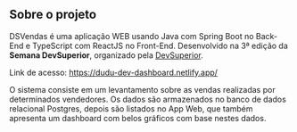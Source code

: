 ## Sobre o projeto
DSVendas é uma aplicação WEB usando Java com Spring Boot no Back-End e TypeScript com ReactJS no Front-End. Desenvolvido na 3ª edição da **Semana DevSuperior**, organizado pela [DevSuperior](https://devsuperior.com "Site da DevSuperior").

Link de acesso: https://dudu-dev-dashboard.netlify.app/

O sistema consiste em um levantamento sobre as vendas realizadas por determinados vendedores. 
Os dados são armazenados no banco de dados relacional Postgres, depois são listados no App Web, 
que também apresenta um dashboard com belos gráficos com base nestes dados.
